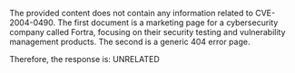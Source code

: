 The provided content does not contain any information related to CVE-2004-0490. The first document is a marketing page for a cybersecurity company called Fortra, focusing on their security testing and vulnerability management products. The second is a generic 404 error page.

Therefore, the response is: UNRELATED